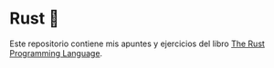 # Rust 🦀
Este repositorio contiene mis apuntes y ejercicios del libro [The Rust Programming Language](https://doc.rust-lang.org/book/).

